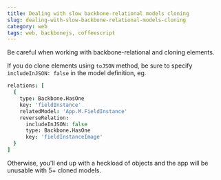 ```yaml
---
title: Dealing with slow backbone-relational models cloning
slug: dealing-with-slow-backbone-relational-models-cloning
category: web
tags: web, backbonejs, coffeescript
---
```


Be careful when working with backbone-relational and cloning elements.

If you do clone elements using `toJSON` method, be sure to specify `includeInJSON: false` in the model definition, eg.

```coffee
relations: [
  {
    type: Backbone.HasOne
    key: 'fieldInstance'
    relatedModel: 'App.M.FieldInstance'
    reverseRelation:
      includeInJSON: false
      type: Backbone.HasOne
      key: 'fieldInstanceImage'
  }
]
```

Otherwise, you'll end up with a heckload of objects and the app will be unusable with 5+ cloned models.
